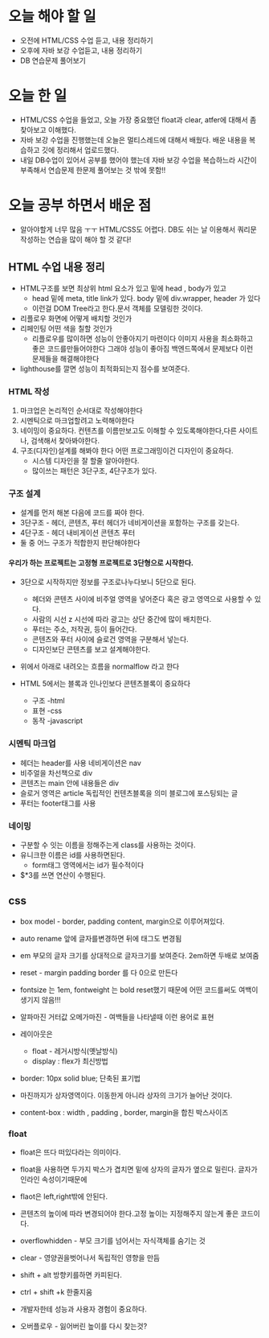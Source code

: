 # 오늘 해야 할 일
* 오전에 HTML/CSS 수업 듣고, 내용 정리하기
* 오후에 자바 보강 수업듣고, 내용 정리하기
* DB 연습문제 풀어보기
# 오늘 한 일
* HTML/CSS 수업을 들었고, 오늘 가장 중요했던 float과 clear, atfer에 대해서 좀 찾아보고 이해했다.
* 자바 보강 수업을 진행했는데 오늘은 멀티스레드에 대해서 배웠다. 배운 내용을 복습하고 깃에 정리해서 업로드했다.
* 내일 DB수업이 있어서 공부를 했어야 했는데 자바 보강 수업을 복습하느라 시간이 부족해서 연습문제 한문제 풀어보는 것 밖에 못함!!
# 오늘 공부 하면서 배운 점
* 알아야할게 너무 많음 ㅜㅜ HTML/CSS도 어렵다. DB도 쉬는 날 이용해서 쿼리문 작성하는 연습을 많이 해야 할 것 같다!
## HTML 수업 내용 정리
* HTML구조를 보면 최상위 html 요소가 있고 밑에 head , body가 있고
  * head 밑에 meta, title link가 있다. body 밑에 div.wrapper, header 가 있다
  * 이런걸 DOM Tree라고 한다.문서 객체를 모델링한 것이다.
* 리플로우 화면에 어떻게 배치할 것인가
* 리페인팅 어떤 색을 칠할 것인가
   * 리플로우를 많이하면 성능이 안좋아지기 마련이다 이미지 사용을 최소화하고 좋은 코드를만들어야한다
   그래야 성능이 좋아짐 백엔드쪽에서 문제보다 이런 문제들을 해결해야한다
* lighthouse를 깔면 성능이 최적화되는지 점수를 보여준다.
### HTML 작성
1. 마크업은 논리적인 순서대로 작성해야한다  
2. 시멘틱으로 마크업할려고 노력해야한다
3. 네이밍이 중요하다. 컨텐츠를 이름만보고도 이해할 수 있도록해야한다,다른 사이트나, 검색해서 찾아봐야한다.
4. 구조(디자인)설계를 해봐야 한다 어떤 프로그래밍이건 디자인이 중요하다.
    * 시스템 디자인을 잘 할줄 알아야한다. 
    * 많이쓰는 패턴은 3단구조, 4단구조가 있다.

### 구조 설계
* 설계를 먼저 해본 다음에 코드를 짜야 한다.
* 3단구조 - 헤더, 콘텐츠, 푸터 헤더가 네비게이션을 포함하는 구조를 갖는다.
* 4단구조 -  헤더 내비게이션 콘텐츠 푸터
* 둘 중 어느 구조가 적합한지 판단해야한다
#### 우리가 하는 프로젝트는 고정형 프로젝트로 3단형으로 시작한다.
* 3단으로 시작하지만 정보를 구조로나누다보니 5단으로 된다.
  * 헤더와 콘텐츠 사이에 비주얼 영역을 넣어준다 혹은 광고 영역으로 사용할 수 있다.
  * 사람의 시선 z 시선에 따라 광고는 상단 중간에 많이 배치한다.
  * 푸터는 주소, 저작권, 등이 들어간다. 
  * 콘텐츠와 푸터 사이에 슬로건 영역을 구분해서 넣는다.
  * 디자인보단 콘텐츠를 보고 설계해야한다.
 
* 위에서 아래로 내려오는 흐름을 normalflow 라고 한다
* HTML 5에서는 블록과 인나인보다 콘텐츠블록이 중요하다
  * 구조 -html
  * 표현 -css
  * 동작 -javascript
 
### 시멘틱 마크업
* 헤더는 header를 사용 네비게이션은 nav
* 비주얼을 차선책으로 div
* 콘텐츠는 main 안에 내용들은 div
* 슬로거 영역은 article 독립적인 컨텐츠블록을 의미 블로그에 포스팅되는 글
* 푸터는 footer태그를 사용

### 네이밍
* 구분할 수 잇는 이름을 정해주는게 class를 사용하는 것이다.
* 유니크한 이름은 id를 사용하면된다.
   * form태그 영역에서는 id가 필수적이다 
* $*3를 쓰면 연산이 수행된다. 

## css
* box model - border, padding content, margin으로 이루어져있다.
* auto rename 앞에 글자를변경하면 뒤에 태그도 변경됨
* em 부모의 글자 크기를 상대적으로 글자크기를 보여준다. 2em하면 두배로 보여줌
* reset - margin padding border 를 다 0으로 만든다
* fontsize 는 1em, fontweight 는 bold reset했기 때문에 어떤 코드를써도 여백이생기지 않음!!!
* 알파마진 거터값 오메가마진 - 여백들을 나타낼때 이런 용어로 표현
* 레이아웃은
   * float - 레거시방식(옛날방식)
   * display : flex가 최신방법
   
* border: 10px solid blue; 단축된 표기법
* 마진까지가 상자영역이다. 이동한게 아니라 상자의 크기가 늘어난 것이다.
* content-box : width , padding , border, margin을 합친 박스사이즈

### float
* float은 뜨다 떠있다라는 의미이다. 
* float을 사용하면 두가지 박스가 겹치면 밑에 상자의 글자가 옆으로 밀린다. 글자가 인라인 속성이기때문에
* flaot은 left,right밖에 안된다.
* 콘텐츠의 높이에 따라 변경되어야 한다.고정 높이는 지정해주지 않는게 좋은 코드이다.

* overflowhidden - 부모 크기를 넘어서는 자식객체를 숨기는 것
* clear -  영양권을벗어나서 독립적인 영향을 만듬


* shift + alt 방향키를하면 카피된다.
* ctrl + shift +k 한줄지움
* 개발자한테 성능과 사용자 경험이 중요하다.
* 오버플로우 -  잃어버린 높이를 다시 찾는것? 